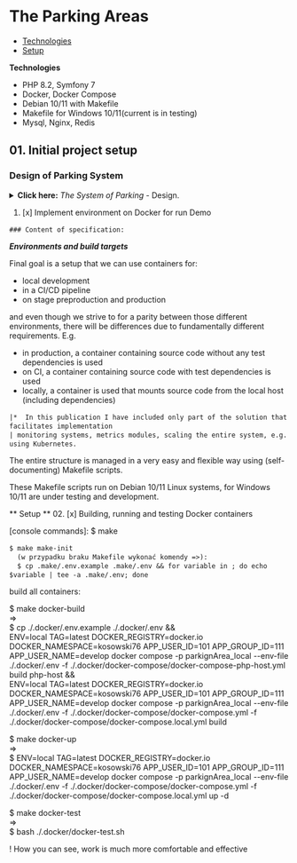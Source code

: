    # The Parking Areas


   * [Technologies](#technologies)
   * [Setup](#setup)

**Technologies**
  <ul>
    <li>PHP 8.2, Symfony 7</li>
    <li>Docker, Docker Compose</li>
    <li>Debian 10/11 with Makefile</li>
    <li>Makefile for Windows 10/11(current is in testing)</li>
    <li>Mysql, Nginx, Redis</li>
  </ul>


   ## 01. Initial project setup

### Design of Parking System

 <details>
  <summary><b>Click here:</b> <i>The System of Parking</i> - Design.</summary>

   * ![diagram1 local view](./var/images/system_design.jpg)
  </details>

  01. [x] Implement environment on Docker for run Demo

    ### Content of specification:

 <b><i>Environments and build targets</i></b>

 Final goal is a setup that we can use containers for:
<ul>
    <li>local development</li>
    <li>in a CI/CD pipeline</li>
    <li>on stage preproduction and production</li>
</ul>
     and even though we strive to for a parity between those different environments,
    there will be differences due to fundamentally different requirements. E.g.
<ul>
    <li>in production, a container containing source code without any test dependencies is used</li>
    <li>on CI, a container containing source code with test dependencies is used</li>
    <li>locally, a container is used that mounts source code from the local host (including dependencies)</li>
</ul>  

    |*  In this publication I have included only part of the solution that facilitates implementation
    | monitoring systems, metrics modules, scaling the entire system, e.g. using Kubernetes.

 The entire structure is managed in a very easy and flexible way using (self-documenting)
Makefile scripts.

 These Makefile scripts run on Debian 10/11 Linux systems,
for Windows 10/11 are under testing and development.

** Setup **
  02. [x] Building, running and testing Docker containers

  [console commands]:
    $ make

    $ make make-init
      (w przypadku braku Makefile wykonać komendy =>):
      $ cp .make/.env.example .make/.env && for variable in ; do echo $variable | tee -a .make/.env; done

build all containers:

  $ make docker-build  
    =>  
    $ cp ./.docker/.env.example ./.docker/.env && \
    ENV=local TAG=latest DOCKER_REGISTRY=docker.io DOCKER_NAMESPACE=kosowski76 APP_USER_ID=101 APP_GROUP_ID=111 APP_USER_NAME=develop docker compose -p   parkignArea_local --env-file ./.docker/.env -f ./.docker/docker-compose/docker-compose-php-host.yml build php-host && \
    ENV=local TAG=latest DOCKER_REGISTRY=docker.io DOCKER_NAMESPACE=kosowski76 APP_USER_ID=101 APP_GROUP_ID=111 APP_USER_NAME=develop docker compose -p   parkignArea_local --env-file ./.docker/.env -f ./.docker/docker-compose/docker-compose.yml -f ./.docker/docker-compose/docker-compose.local.yml build

  $ make docker-up  
    =>  
    $ ENV=local TAG=latest DOCKER_REGISTRY=docker.io DOCKER_NAMESPACE=kosowski76 APP_USER_ID=101 APP_GROUP_ID=111 APP_USER_NAME=develop docker compose -p parkignArea_local --env-file ./.docker/.env -f ./.docker/docker-compose/docker-compose.yml -f ./.docker/docker-compose/docker-compose.local.yml up -d 

  $ make docker-test  
    =>  
    $ bash ./.docker/docker-test.sh

  ! How you can see, work is much more comfortable and effective
